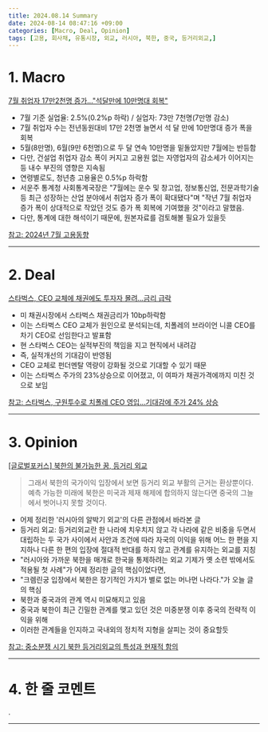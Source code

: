 ```yaml
---
title: 2024.08.14 Summary
date: 2024-08-14 08:47:16 +09:00
categories: [Macro, Deal, Opinion]
tags: [고용, 회사채, 유통시장, 외교, 러시아, 북한, 중국, 등거리외교,]
---
```


# 1. Macro

[7월 취업자 17만2천명 증가..."석달만에 10만명대 회복"](https://news.einfomax.co.kr/news/articleView.html?idxno=4321169)

- 7월 기준 실업율: 2.5%(0.2%p 하락) / 실업자: 73만 7천명(7만명 감소)
- 7월 취업자 수는 전년동원대비 17만 2천명 늘면서 석 달 만에 10만명대 증가 폭을 회복
- 5월(8만명), 6월(9만 6천명)으로 두 달 연속 10만명을 밑돌았지만 7월에는 반등함
- 다만, 건설업 취업자 감소 폭이 커지고 고용원 없는 자영업자의 감소세가 이어지는 등 내수 부진의 영향은 지속됨
- 연령별로도, 청년층 고용율은 0.5%p 하락함
- 서운주 통계청 사회통계국장은 "7월에는 운수 및 창고업, 정보통신업, 전문과학기술 등 최근 성장하는 산업 분야에서 취업자 증가 폭이 확대됐다"며 "작년 7월 취업자 증가 폭이 상대적으로 작았던 것도 증가 폭 회복에 기여했을 것"이라고 말했음.
- 다만, 통계에 대한 해석이기 때문에, 원본자료를 검토해볼 필요가 있을듯

[참고: 2024년 7월 고용동향](https://www.kostat.go.kr/board.es?mid=a10301010000&bid=210&list_no=432244&act=view&mainXml=Y)

---

# 2. Deal

[스타벅스, CEO 교체에 채권에도 투자자 몰려...금리 급락](https://news.einfomax.co.kr/news/articleView.html?idxno=4321145)

- 미 채권시장에서 스타벅스 채권금리가 10bp하락함
- 이는 스타벅스 CEO 교체가 원인으로 분석되는데, 치폴레의 브라이언 니콜 CEO를 차기 CEO로 선임한다고 발표함
- 현 스타벅스 CEO는 실적부진의 책임을 지고 현직에서 내려감
- 즉, 실적개선의 기대감이 반영됨
- CEO 교체로 펀더멘탈 역량이 강화될 것으로 기대할 수 있기 때문
- 이는 스타벅스 주가의 23%상승으로 이어졌고, 이 여파가 채권가격에까지 미친 것으로 보임

[참고: 스타벅스, 구원투수로 치폴레 CEO 영입...기대감에 주가 24% 상승](https://news.einfomax.co.kr/news/articleView.html?idxno=4321156)

---

# 3. Opinion

[[글로벌포커스] 북한의 불가능한 꿈, 등거리 외교](https://www.mk.co.kr/news/contributors/11091991)

> 그래서 북한의 국가이익 입장에서 보면 등거리 외교 부활의 근거는 환상뿐이다. 예측 가능한 미래에 북한은 미국과 제재 해제에 합의하지 않는다면 중국의 그늘에서 벗어나지 못할 것이다.

- 어제 정리한 '러시아의 알박기 외교'의 다른 관점에서 바라본 글
- 등거리 외교: 등거리외교란 한 나라에 치우치지 않고 각 나라에 같은 비중을 두면서 대립하는 두 국가 사이에서 사안과 조건에 따라 자국의 이익을 위해 어느 한 편을 지지하나 다른 한 편의 입장에 절대적 반대를 하지 않고 관계를 유지하는 외교를 지칭
- "러시아와 가까운 북한을 매개로 한국을 통제하려는 외교 기제가 옛 소련 밖에서도 적용될 첫 사례"가 어제 정리한 글의 핵심이었다면,
- "크렘린궁 입장에서 북한은 장기적인 가치가 별로 없는 머나먼 나라다."가 오늘 글의 핵심
- 북한과 중국과의 관계 역시 미묘해지고 있음
- 중국과 북한이 최근 긴밀한 관계를 맺고 있던 것은 미중분쟁 이후 중국의 전략적 이익을 위해
- 이러한 관계들을 인지하고 국내외의 정치적 지형을 살피는 것이 중요할듯

[참고: 중소분쟁 시기 북한 등거리외교의 특성과 현재적 함의](https://www.ifans.go.kr/knda/ifans/kor/pblct/PblctView.do;jsessionid=RMSJuXHXs69JUs7gS8wweOpo.public11?csrfPreventionSalt=null&sn=&bbsSn=&mvpSn=&searchMvpSe=&koreanEngSe=KOR&ctgrySe=&menuCl=P01&pblctDtaSn=13780&clCode=P01&boardSe=)

---

# 4. 한 줄 코멘트

.

---